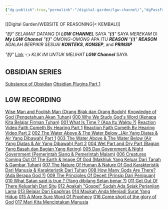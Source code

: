 ```yaml
---
{"dg-publish":true,"permalink":"/digital-garden/lgw-channel/","dgPassFrontmatter":true}
---
```



[[Digital Garden/WEBSITE OF REASONING\|< KEMBALI]]

*"**(**!**)**"*    *SELAMAT DATANG* DI ***LGW CHANNEL*** SAYA
*"**(**!**)**"*    SAYA *MEREKAM* DI ***My LGW Channel***
*"**(**!**)**"*    *OMONG-OMONG* APA ITU ***REASON*** 
*"**(**!**)**"*    ***REASON*** ADALAH *BERPIKIR SESUAI* ***KONTEKS***, ***KONSEP***, and ***PRINSIP***

*"**(**!**)**"*    [Link](https://www.youtube.com/channel/UCfAALBkVIP7zhEedXTYATMQ) 👈 *KLIK INI UNTUK MELIHAT* ***LGW Channel*** SAYA

## OBSIDIAN SERIES
[Substance of Obsidian](https://www.youtube.com/watch?v=dyRTe3H5p3U)
[Obsidian Plugins Part 1](https://www.youtube.com/watch?v=qnJZ5x6oGgI)

## LGW RECORDING
[Wise Man and Foolish Man (Orang Bijak dan Orang Bodoh)](https://www.youtube.com/watch?v=Ca_8XgJLnGw)
[Knowledge of God (Pengetahuan Akan Tuhan)](https://www.youtube.com/watch?v=etY3eWVNAow)
[000 Why We Study God's Word (Kenapa Kita Belajar Firman Tuhan)](https://www.youtube.com/watch?v=t2xPKnuc4WI&list=PLjlA8B-nmqXjBQ8ctx8F74pt1sZc7oyhr&index=14)
[001 What Is Time ? (Apa Itu Waktu ?)](https://youtu.be/GIU3Nkn-V60)
[Reaction Video Faith Cometh By Hearing Part 1](https://www.youtube.com/watch?v=Bagcp1wYv60)
[Reaction Faith Cometh By Hearing Video Part 2](https://www.youtube.com/watch?v=4Ax75iGpT7g)
[002 The Water Above & The Water Below _(Air Yang Diatas & Air Yang Dibawah) Part 1](https://www.youtube.com/watch?v=fqpQqR3-EQY)
[003 The Water Above & The Water Below (Air Yang Diatas & Air Yang Dibawah) Part 2](https://www.youtube.com/watch?v=sDHrAbdzgS0)
[004 Wet Part and Dry Part (Bagian Yang Basah dan Bagian Yang Kering)](https://www.youtube.com/watch?v=_7jJJlzeAJ4)
[005 Day Government & Night Government (Pemerintah Siang & Pemerintah Malam)](https://youtu.be/oEMgkqKWhtk)
[006 Creatures Coming Out Of The Earth & Image Of God (Makhluk Yang Keluar Dari Tanah & Gambar Tuhan)](https://youtu.be/I_wVS6UKSiU)
[007 The Nature Of Human & Nature Of God Karakteristik Dari Manusia & Karakteristik Dari Tuhan](https://youtu.be/CKKjFD_An_s)
[008 How Many Gods Are There? (Ada Berapa God ?)](https://youtu.be/9UDkQM_gQNQ)
[009 The Principles Of Deceit (Prinsip Dari Penipuan)](https://youtu.be/SyX57s16Duk)
[010 What Satan said is true ? (Yang dibilang Setan benar ?)](https://www.youtube.com/watch?v=9AMbYi5Ugpk&list=PLjlA8B-nmqXjBQ8ctx8F74pt1sZc7oyhr&index=13)
[011 Get Out Of There Keluarlah Dari Situ](https://www.youtube.com/watch?v=xticPqesMIk&list=PLjlA8B-nmqXjBQ8ctx8F74pt1sZc7oyhr&index=15)
[012 Apakah "Gospel" Sudah Ada Sejak Perjanjian Lama](https://www.youtube.com/watch?v=WwdJ_fipMrk&list=PLjlA8B-nmqXjBQ8ctx8F74pt1sZc7oyhr&index=16)
[013 Belajar Dari Epaphras](https://www.youtube.com/watch?v=XqvMhvLQ_HY&list=PLjlA8B-nmqXjBQ8ctx8F74pt1sZc7oyhr&index=17)
[014 Maukah Anda Menjadi Surat Yang Hidup](https://www.youtube.com/watch?v=nCSVjedt-ug&list=PLjlA8B-nmqXjBQ8ctx8F74pt1sZc7oyhr&index=18)
[015 A More Sure Word Of Prophecy](https://www.youtube.com/watch?v=QMgLbX__Qoo&list=PLjlA8B-nmqXjBQ8ctx8F74pt1sZc7oyhr&index=19)
[016 Come short of the glory of God](https://www.youtube.com/watch?v=OapUB8bw8gw&list=PLjlA8B-nmqXjBQ8ctx8F74pt1sZc7oyhr&index=20)
[017 Mari Kita Menciptakan Manusia](https://www.youtube.com/watch?v=wzMTK2lsRos&list=PLjlA8B-nmqXjBQ8ctx8F74pt1sZc7oyhr&index=21)


